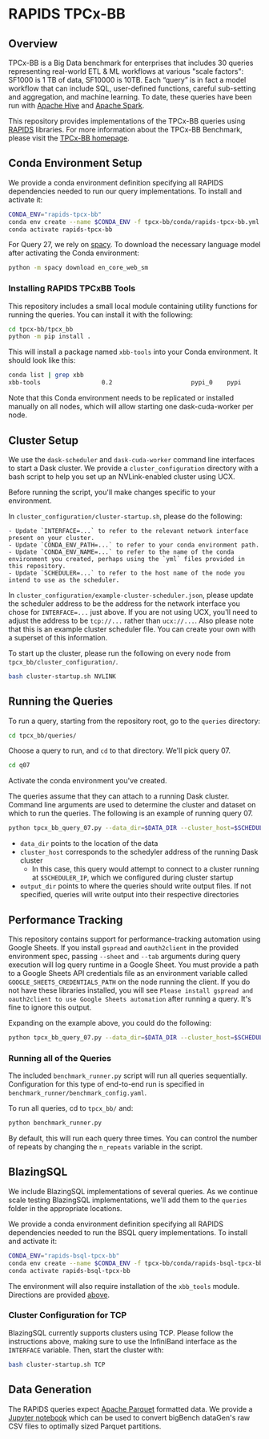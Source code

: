 # RAPIDS TPCx-BB

## Overview

TPCx-BB is a Big Data benchmark for enterprises that includes 30 queries representing real-world ETL & ML workflows at various "scale factors": SF1000 is 1 TB of data, SF10000 is 10TB. Each “query” is in fact a model workflow that can include SQL, user-defined functions, careful sub-setting and aggregation, and machine learning. To date, these queries have been run with [Apache Hive](http://hive.apache.org/) and [Apache Spark](http://spark.apache.org/).

This repository provides implementations of the TPCx-BB queries using [RAPIDS](https://rapids.ai/) libraries. For more information about the TPCx-BB Benchmark, please visit the [TPCx-BB homepage](http://www.tpc.org/tpcx-bb/default.asp).


## Conda Environment Setup

We provide a conda environment definition specifying all RAPIDS dependencies needed to run our query implementations. To install and activate it:

```bash
CONDA_ENV="rapids-tpcx-bb"
conda env create --name $CONDA_ENV -f tpcx-bb/conda/rapids-tpcx-bb.yml
conda activate rapids-tpcx-bb
```

For Query 27, we rely on [spacy](https://spacy.io/). To download the necessary language model after activating the Conda environment:

```bash
python -m spacy download en_core_web_sm
````


### Installing RAPIDS TPCxBB Tools
This repository includes a small local module containing utility functions for running the queries. You can install it with the following:

```bash
cd tpcx-bb/tpcx_bb
python -m pip install .

```

This will install a package named `xbb-tools` into your Conda environment. It should look like this:

```bash
conda list | grep xbb
xbb-tools                 0.2                      pypi_0    pypi
```

Note that this Conda environment needs to be replicated or installed manually on all nodes, which will allow starting one dask-cuda-worker per node.


## Cluster Setup

We use the `dask-scheduler` and `dask-cuda-worker` command line interfaces to start a Dask cluster. We provide a `cluster_configuration` directory with a bash script to help you set up an NVLink-enabled cluster using UCX.

Before running the script, you'll make changes specific to your environment.

In `cluster_configuration/cluster-startup.sh`, please do the following:

    - Update `INTERFACE=...` to refer to the relevant network interface present on your cluster.
    - Update `CONDA_ENV_PATH=...` to refer to your conda environment path.
    - Update `CONDA_ENV_NAME=...` to refer to the name of the conda environment you created, perhaps using the `yml` files provided in this repository.
    - Update `SCHEDULER=...` to refer to the host name of the node you intend to use as the scheduler.

In `cluster_configuration/example-cluster-scheduler.json`, please update the scheduler address to be the address for the network interface you chose for `INTERFACE=...` just above. If you are not using UCX, you'll need to adjust the address to be `tcp://...` rather than `ucx://...`. Also please note that this is an example cluster scheduler file. You can create your own with a superset of this information.

To start up the cluster, please run the following on every node from `tpcx_bb/cluster_configuration/`.

```bash
bash cluster-startup.sh NVLINK
```


## Running the Queries

To run a query, starting from the repository root, go to the `queries` directory:

```bash
cd tpcx_bb/queries/
```

Choose a query to run, and `cd` to that directory. We'll pick query 07.

```bash
cd q07
```

Activate the conda environment you've created.

The queries assume that they can attach to a running Dask cluster. Command line arguments are used to determine the cluster and dataset on which to run the queries. The following is an example of running query 07.

```bash
python tpcx_bb_query_07.py --data_dir=$DATA_DIR --cluster_host=$SCHEDULER_IP --output_dir=$OUTPUT_DIR
```

- `data_dir` points to the location of the data
- `cluster_host` corresponds to the schedyler address of the running Dask cluster
    - In this case, this query would attempt to connect to a cluster running at `$SCHEDULER_IP`, which we configured during cluster startup
- `output_dir` points to where the queries should write output files. If not specified, queries will write output into their respective directories


## Performance Tracking

This repository contains support for performance-tracking automation using Google Sheets. If you install `gspread` and `oauth2client` in the provided environment spec, passing `--sheet` and `--tab` arguments during query execution will log query runtime in a Google Sheet. You must provide a path to a Google Sheets API credentials file as an environment variable called `GOOGLE_SHEETS_CREDENTIALS_PATH` on the node running the client. If you do not have these libraries installed, you will see `Please install gspread and oauth2client to use Google Sheets automation` after running a query. It's fine to ignore this output.

Expanding on the example above, you could do the following:

```bash
python tpcx_bb_query_07.py --data_dir=$DATA_DIR --cluster_host=$SCHEDULER_IP --output_dir=$OUTPUT_DIR --sheet=TPCx-BB --tab="SF1000 Benchmarking Matrix"
```



### Running all of the Queries

The included `benchmark_runner.py` script will run all queries sequentially. Configuration for this type of end-to-end run is specified in `benchmark_runner/benchmark_config.yaml`.

To run all queries, cd to `tpcx_bb/` and:

```python
python benchmark_runner.py
```

By default, this will run each query three times. You can control the number of repeats by changing the `n_repeats` variable in the script.


## BlazingSQL

We include BlazingSQL implementations of several queries. As we continue scale testing BlazingSQL implementations, we'll add them to the `queries` folder in the appropriate locations.

We provide a conda environment definition specifying all RAPIDS dependencies needed to run the BSQL query implementations. To install and activate it:

```bash
CONDA_ENV="rapids-bsql-tpcx-bb"
conda env create --name $CONDA_ENV -f tpcx-bb/conda/rapids-bsql-tpcx-bb.yml
conda activate rapids-bsql-tpcx-bb
```

The environment will also require installation of the `xbb_tools` module. Directions are provided [above](#installing-rapids-tpcxbb-tools).


### Cluster Configuration for TCP

BlazingSQL currently supports clusters using TCP. Please follow the instructions above, making sure to use the InfiniBand interface as the `INTERFACE` variable. Then, start the cluster with:

```bash
bash cluster-startup.sh TCP
```

## Data Generation

The RAPIDS queries expect [Apache Parquet](http://parquet.apache.org/) formatted data. We provide a [Jupyter notebook](tpcx_bb/data-conversion.ipynb) which can be used to convert bigBench dataGen's raw CSV files to optimally sized Parquet partitions.
